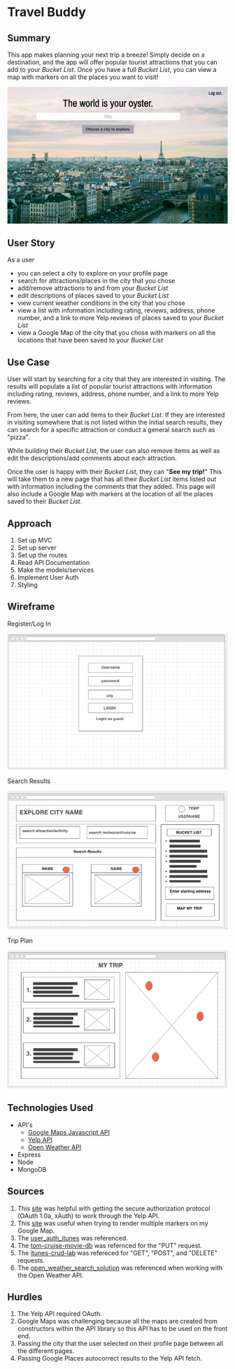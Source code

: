 # Travel Buddy

## Summary
This app makes planning your next trip a breeze! Simply decide on a destination, and the app will offer popular tourist attractions that you can add to your _Bucket List_. Once you have a full _Bucket List_, you can view a map with markers on all the places you want to visit!

![log in page](/public/images/profile.png)

## User Story

As a user
* you can select a city to explore on your profile page
* search for attractions/places in the city that you chose
* add/remove attractions to and from your _Bucket List_
* edit descriptions of places saved to your _Bucket List_
* view current weather conditions in the city that you chose
* view a list with information including rating, reviews, address, phone number, and a link to more Yelp reviews of places saved to your _Bucket List_
* view a Google Map of the city that you chose with markers on all the locations that have been saved to your _Bucket List_

## Use Case
User will start by searching for a city that they are interested in visiting. The results will populate a list of popular tourist attractions with information including rating, reviews, address, phone number, and a link to more Yelp reviews. 

From here, the user can add items to their _Bucket List_. If they are interested in visiting somewhere that is not listed within the initial search results, they can search for a specific attraction or conduct a general search such as "pizza". 

While building their _Bucket List_, the user can also remove items as well as edit the descriptions/add comments about each attraction. 

Once the user is happy with their _Bucket List_, they can "**See my trip!**" This will take them to a new page that has all their _Bucket List_ items listed out with information including the comments that they added. This page will also include a Google Map with markers at the location of all the places saved to their _Bucket List_. 

## Approach 
1. Set up MVC
2. Set up server
3. Set up the routes
4. Read API Documentation 
5. Make the models/services
6. Implement User Auth
7. Styling

## Wireframe

Register/Log In 

![login page](/public/images/login-wireframe.png)

Search Results 

![search results page](/public/images/explore-wireframe.png)

Trip Plan

![trip plan page](/public/images/map-wireframe.png)

## Technologies Used 

* API's 
    * [Google Maps Javascript API](https://developers.google.com/maps/documentation/javascript/)
    * [Yelp API](https://www.yelp.com/developers/documentation/v2/overview)
    * [Open Weather API](https://openweathermap.org/api)
* Express
* Node
* MongoDB


## Sources 
1. This [site](https://arian.io/how-to-use-yelps-api-with-node/) was helpful with getting the secure authorization protocol (OAuth 1.0a, xAuth) to work through the Yelp API.
2. This [site](https://wrightshq.com/playground/placing-multiple-markers-on-a-google-map-using-api-3/) was useful when trying to render multiple markers on my Google Map.
3. The [user_auth_itunes](https://git.generalassemb.ly/wdi-nyc-60/user_auth_itunes) was referenced. 
4. The [tom-cruise-movie-db](https://git.generalassemb.ly/wdi-nyc-60/tom-cruise-movie-db) was refernced for the "PUT" request.
5. The [itunes-crud-lab](https://git.generalassemb.ly/wdi-nyc-60/itunes_crud_lab) was refereced for "GET", "POST", and "DELETE" requests. 
6. The [open_weather_search_solution](https://git.generalassemb.ly/wdi-nyc-60/open_weather_search_solution) was referenced when working with the Open Weather API.

## Hurdles 
1. The Yelp API required OAuth.
2. Google Maps was challenging because all the maps are created from constructors within the API library so this API has to be used on the front end.
3. Passing the city that the user selected on their profile page between all the different pages.
4. Passing Google Places autocorrect results to the Yelp API fetch. 

